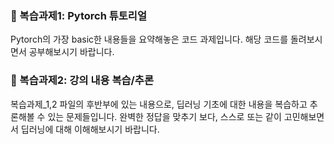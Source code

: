 ### 📌 복습과제1: Pytorch 튜토리얼
Pytorch의 가장 basic한 내용들을 요약해놓은 코드 과제입니다. 해당 코드를 돌려보시면서 공부해보시기 바랍니다.


### 📌 복습과제2: 강의 내용 복습/추론
복습과제_1,2 파일의 후반부에 있는 내용으로, 딥러닝 기초에 대한 내용을 복습하고 추론해볼 수 있는 문제들입니다. 완벽한 정답을 맞추기 보다, 스스로 또는 같이 고민해보면서 딥러닝에 대해 이해해보시기 바랍니다.
